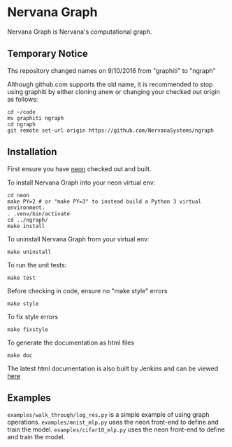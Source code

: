# Nervana Graph

Nervana Graph is Nervana's computational graph.

## Temporary Notice

Ths repository changed names on 9/10/2016 from "graphiti" to "ngraph"

Although github.com supports the old name, it is recommended to stop using graphiti by
either cloning anew or changing your checked out origin as follows:

```
cd ~/code
mv graphiti ngraph
cd ngraph
git remote set-url origin https://github.com/NervanaSystems/ngraph
```

## Installation

First ensure you have [neon](https://github.com/NervanaSystems/neon) checked out and built.

To install Nervana Graph into your neon virtual env:

```
cd neon
make PY=2 # or "make PY=3" to instead build a Python 3 virtual environment.
. .venv/bin/activate
cd ../ngraph/
make install
```

To uninstall Nervana Graph from your virtual env:
```
make uninstall
```

To run the unit tests:
```
make test
```

Before checking in code, ensure no "make style" errors
```
make style
```

To fix style errors
```
make fixstyle
```

To generate the documentation as html files
```
make doc
```

The latest html documentation is also built by Jenkins and can be viewed
[here](http://jenkins.sd.nervana.ai:8080/job/NEON_NGRAPH_Integration_Test/lastSuccessfulBuild/artifact/doc/build/html/index.html)


## Examples

`examples/walk_through/log_res.py` is a simple example of using graph operations.
`examples/mnist_mlp.py` uses the neon front-end to define and train the model.
`examples/cifar10_mlp.py` uses the neon front-end to define and train the model.